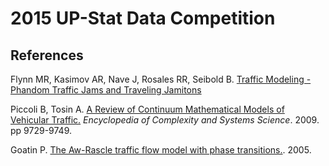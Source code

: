 # 2015 UP-Stat Data Competition

## References
Flynn MR, Kasimov AR, Nave J, Rosales RR, Seibold B. [Traffic Modeling - Phandom Traffic Jams and Traveling Jamitons][Flynn]

Piccoli B, Tosin A. [A Review of Continuum Mathematical Models of Vehicular Traffic.][piccoli] 
    _Encyclopedia of Complexity and Systems Science_. 2009. pp 9729-9749.

Goatin P. [The Aw-Rascle traffic flow model with phase transitions.][goatin]. 2005.

<!-- Links! -->
[Flynn]:http://math.mit.edu/projects/traffic/
[piccoli]: http://www.iac.rm.cnr.it/~piccoli/PapersFiles/PbTa-review_traffic-SPRINGER%5B1%5D.pdf
[goatin]:http://citeseerx.ist.psu.edu/viewdoc/download;jsessionid=AD6D5F5E53A0D74CB878B4181C808625?doi=10.1.1.102.7931&rep=rep1&type=pdf
